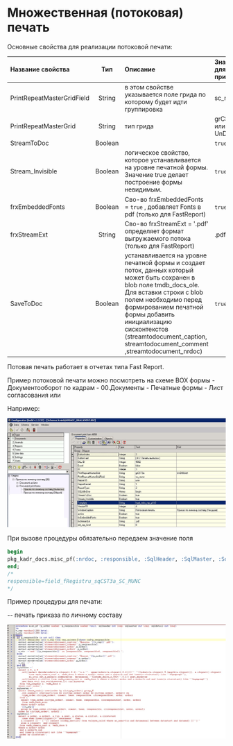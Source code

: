 # Множественная \(потоковая\) печать

Основные свойства для реализации потоковой печати:

| **Название свойства** | **Тип** | **Описание** | **Значение для примера** |
| :--- | :---: | :--- | :--- |
| PrintRepeatMasterGridField | String | в этом свойстве указывается поле грида по которому будет идти группировка | sc\_munc |
| PrintRepeatMasterGrid | String | тип грида | grCST3a или UnDBGrid1 |
| StreamToDoc | Boolean |  | `true` |
| Stream\_Invisible | Boolean | логическое свойство, которое устанавливается на уровне печатной формы. Значение true делает построение формы невидимым. | `true` |
| frxEmbeddedFonts | Boolean | Сво-во frxEmbeddedFonts = `true` , добавляет Fonts в pdf \(только для FastReport\) | `true` |
| frxStreamExt | String | Сво-во frxStreamExt = '.pdf' определяет формат выгружаемого потока \(только для FastReport\) | .pdf |
| SaveToDoc | Boolean | устанавливается на уровне печатной формы и создает поток, данных который может быть сохранен в blob поле tmdb\_docs\_ole.  Для вставки строки с blob полем необходимо перед формированием печатной формы добавить инициализацию сисконтекстов \(streamtodocument\_caption, streamtodocument\_comment  ,streamtodocument\_nrdoc\) | `true` |

Потовая печать работает в отчетах типа Fast Report.

Пример потоковой печати можно посмотреть на схеме BOX формы - Документооборот по кадрам - 00.Документы - Печатные формы - Лист согласования или

Например:

![](../../../../.gitbook/assets/potokovaya-pechat.jpg)

При вызове процедуры обязательно передаем значение поля

```sql
begin
pkg_kadr_docs.misc_pf(:nrdoc, :responsible, :SqlHeader, :SqlMaster, :SqlDetail);
end;
/*
responsible=field_fRegistru_sqCST3a_SC_MUNC
*/
```

Пример процедуры для печати:

-- печать приказа по личному составу

![](../../../../.gitbook/assets/potokovaya-pechat-primer.jpg)

